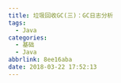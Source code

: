 ```yaml
---
title: 垃圾回收GC(三)：GC日志分析
tags:
  - Java
categories:
  - 基础
  - Java
abbrlink: 8ee16aba
date: 2018-03-22 17:52:13
---
```


